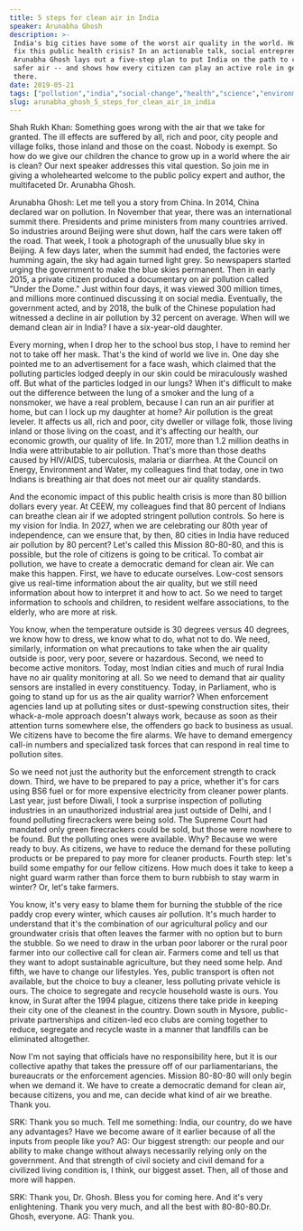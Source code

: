 ```yaml
---
title: 5 steps for clean air in India
speaker: Arunabha Ghosh
description: >-
 India's big cities have some of the worst air quality in the world. How can we
 fix this public health crisis? In an actionable talk, social entrepreneur
 Arunabha Ghosh lays out a five-step plan to put India on the path to cleaner,
 safer air -- and shows how every citizen can play an active role in getting
 there.
date: 2019-05-21
tags: ["pollution","india","social-change","health","science","environment","technology","anthropocene"]
slug: arunabha_ghosh_5_steps_for_clean_air_in_india
---
```


Shah Rukh Khan: Something goes wrong with the air that we take for granted. The ill
effects are suffered by all, rich and poor, city people and village folks, those inland
and those on the coast. Nobody is exempt. So how do we give our children the chance to
grow up in a world where the air is clean? Our next speaker addresses this vital question.
So join me in giving a wholehearted welcome to the public policy expert and author, the
multifaceted Dr. Arunabha Ghosh.

Arunabha Ghosh: Let me tell you a story from China. In 2014, China declared war on
pollution. In November that year, there was an international summit there. Presidents and
prime ministers from many countries arrived. So industries around Beijing were shut down,
half the cars were taken off the road. That week, I took a photograph of the unusually
blue sky in Beijing. A few days later, when the summit had ended, the factories were
humming again, the sky had again turned light grey. So newspapers started urging the
government to make the blue skies permanent. Then in early 2015, a private citizen
produced a documentary on air pollution called "Under the Dome." Just within four days, it
was viewed 300 million times, and millions more continued discussing it on social media.
Eventually, the government acted, and by 2018, the bulk of the Chinese population had
witnessed a decline in air pollution by 32 percent on average. When will we demand clean
air in India? I have a six-year-old daughter.

Every morning, when I drop her to the school bus stop, I have to remind her not to take
off her mask. That's the kind of world we live in. One day she pointed me to an
advertisement for a face wash, which claimed that the polluting particles lodged deeply in
our skin could be miraculously washed off. But what of the particles lodged in our lungs?
When it's difficult to make out the difference between the lung of a smoker and the lung
of a nonsmoker, we have a real problem, because I can run an air purifier at home, but can
I lock up my daughter at home? Air pollution is the great leveler. It affects us all, rich
and poor, city dweller or village folk, those living inland or those living on the coast,
and it's affecting our health, our economic growth, our quality of life. In 2017, more
than 1.2 million deaths in India were attributable to air pollution. That's more than
those deaths caused by HIV/AIDS, tuberculosis, malaria or diarrhea. At the Council on
Energy, Environment and Water, my colleagues find that today, one in two Indians is
breathing air that does not meet our air quality standards.

And the economic impact of this public health crisis is more than 80 billion dollars every
year. At CEEW, my colleagues find that 80 percent of Indians can breathe clean air if we
adopted stringent pollution controls. So here is my vision for India. In 2027, when we are
celebrating our 80th year of independence, can we ensure that, by then, 80 cities in India
have reduced air pollution by 80 percent? Let's called this Mission 80-80-80, and this is
possible, but the role of citizens is going to be critical. To combat air pollution, we
have to create a democratic demand for clean air. We can make this happen. First, we have
to educate ourselves. Low-cost sensors give us real-time information about the air
quality, but we still need information about how to interpret it and how to act. So we
need to target information to schools and children, to resident welfare associations, to
the elderly, who are more at risk.

You know, when the temperature outside is 30 degrees versus 40 degrees, we know how to
dress, we know what to do, what not to do. We need, similarly, information on what
precautions to take when the air quality outside is poor, very poor, severe or
hazardous. Second, we need to become active monitors. Today, most Indian cities and much of
rural India have no air quality monitoring at all. So we need to demand that air quality
sensors are installed in every constituency. Today, in Parliament, who is going to stand
up for us as the air quality warrior? When enforcement agencies land up at polluting sites
or dust-spewing construction sites, their whack-a-mole approach doesn't always work,
because as soon as their attention turns somewhere else, the offenders go back to business
as usual. We citizens have to become the fire alarms. We have to demand emergency call-in
numbers and specialized task forces that can respond in real time to pollution
sites.

So we need not just the authority but the enforcement strength to crack down. Third, we
have to be prepared to pay a price, whether it's for cars using BS6 fuel or for more
expensive electricity from cleaner power plants. Last year, just before Diwali, I took a
surprise inspection of polluting industries in an unauthorized industrial area just
outside of Delhi, and I found polluting firecrackers were being sold. The Supreme Court
had mandated only green firecrackers could be sold, but those were nowhere to be found.
But the polluting ones were available. Why? Because we were ready to buy. As citizens, we
have to reduce the demand for these polluting products or be prepared to pay more for
cleaner products. Fourth step: let's build some empathy for our fellow citizens. How much
does it take to keep a night guard warm rather than force them to burn rubbish to stay
warm in winter? Or, let's take farmers.

You know, it's very easy to blame them for burning the stubble of the rice paddy crop
every winter, which causes air pollution. It's much harder to understand that it's the
combination of our agricultural policy and our groundwater crisis that often leaves the
farmer with no option but to burn the stubble. So we need to draw in the urban poor
laborer or the rural poor farmer into our collective call for clean air. Farmers come and
tell us that they want to adopt sustainable agriculture, but they need some help. And
fifth, we have to change our lifestyles. Yes, public transport is often not available, but
the choice to buy a cleaner, less polluting private vehicle is ours. The choice to
segregate and recycle household waste is ours. You know, in Surat after the 1994 plague,
citizens there take pride in keeping their city one of the cleanest in the country. Down
south in Mysore, public-private partnerships and citizen-led eco clubs are coming together
to reduce, segregate and recycle waste in a manner that landfills can be eliminated
altogether.

Now I'm not saying that officials have no responsibility here, but it is our collective
apathy that takes the pressure off of our parliamentarians, the bureaucrats or the
enforcement agencies. Mission 80-80-80 will only begin when we demand it. We have to create
a democratic demand for clean air, because citizens, you and me, can decide what kind of
air we breathe. Thank you.

SRK: Thank you so much. Tell me something: India, our country, do we have any advantages?
Have we become aware of it earlier because of all the inputs from people like you? AG: Our
biggest strength: our people and our ability to make change without always necessarily
relying only on the government. And that strength of civil society and civil demand for a
civilized living condition is, I think, our biggest asset. Then, all of those and more
will happen.

SRK: Thank you, Dr. Ghosh. Bless you for coming here. And it's very enlightening. Thank
you very much, and all the best with 80-80-80.Dr. Ghosh, everyone. AG: Thank
you.

<!--
ad_duration=3.33
comment_count=7
event="TED Talks India: Nayi Baat"
has_talk_citation=0
intro_duration=11.82
is_subtitle_required="False"
is_talk_featured="True"
language="en"
language_swap="False"
native_language="en"
number_of_related_talks=6
number_of_speakers=1
number_of_subtitled_videos=15
number_of_tags=8
number_of_talk_download_languages=16
number_of_talk_more_resources=1
number_of_talk_recommendations=0
number_of_talks_take_actions=0
post_ad_duration=0.83
published_timestamp="2019-11-18 20:58:28"
recording_date="2019-05-21"
speaker_description="Social entrepreneur"
speaker_is_published=1
speaker_name="Arunabha Ghosh"
talk_name="5 steps for clean air in India"
talks_tags=["pollution","india","social-change","health","science","environment","technology","anthropocene"]
talks_take_action=[]
url_photo_speaker="https://pe.tedcdn.com/images/ted/6aaec9dc6432c8acb5ae50730271d2cdf5189a03_254x191.jpg"
url_photo_talk="https://s3.amazonaws.com/talkstar-photos/uploads/616c04f1-d6ce-45e0-b392-b793a443cccf/ArunabhaGhosh_2019S-embed.jpg"
url_webpage="https://www.ted.com/talks/arunabha_ghosh_5_steps_for_clean_air_in_india"
video_type_name="TED Stage Talk"
-->